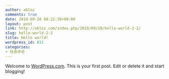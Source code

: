 ```yaml
---
author: abloz
comments: true
date: 2010-09-28 08:22:38+00:00
layout: post
link: http://abloz.com/index.php/2010/09/28/hello-world-2-2/
slug: hello-world-2-2
title: Hello world!
wordpress_id: 811
categories:
- 社会评论
---
```


Welcome to [WordPress.com](http://wordpress.com/). This is your first post. Edit or delete it and start blogging!

